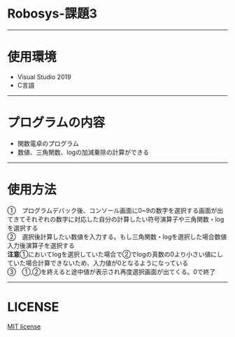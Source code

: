# Robosys-課題3  
---
# 使用環境  
* Visual Studio 2019  
* C言語  
---
# プログラムの内容  
* 関数電卓のプログラム   
* 数値、三角関数、logの加減乗除の計算ができる  
---
# 使用方法   
①　プログラムデバック後、コンソール画面に0~9の数字を選択する画面が出てきてそれぞれの数字に対応した自分の計算したい符号演算子や三角関数・logを選択する    
②　選択後計算したい数値を入力する。もし三角関数・logを選択した場合数値入力後演算子を選択する  
**注意**①においてlogを選択していた場合で②でlogの真数の0より小さい値にしていた場合計算できないため、入力値が0となるようになっている  
③　①,②を終えると途中値が表示され再度選択画面が出てくる。0で終了  

---  
# LICENSE
[MIT license](https://github.com/tadanohiroyuki/Robosys-3/blob/master/LICENSE)
